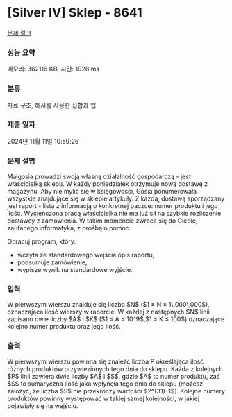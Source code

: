 # [Silver IV] Sklep - 8641 

[문제 링크](https://www.acmicpc.net/problem/8641) 

### 성능 요약

메모리: 362116 KB, 시간: 1928 ms

### 분류

자료 구조, 해시를 사용한 집합과 맵

### 제출 일자

2024년 11월 11일 10:59:26

### 문제 설명

<p>Małgosia prowadzi swoją własną działalność gospodarczą - jest właścicielką sklepu. W każdy poniedziałek otrzymuje nową dostawę z magazynu. Aby nie mylić się w księgowości, Gosia ponumerowała wszystkie znajdujące się w sklepie artykuły. Z każda˛ dostawą sporządzany jest raport - lista z informacją o konkretnej paczce: numer produktu i jego ilość. Wycieńczona pracą właścicielka nie ma już sił na szybkie rozliczenie dostawcy z zamówienia. W takim momencie zwraca się do Ciebie, zaufanego informatyka, z prośbą o pomoc.</p>

<p>Opracuj program, który:</p>

<ul>
	<li>wczyta ze standardowego wejścia opis raportu,</li>
	<li>podsumuje zamówienie,</li>
	<li>wypisze wynik na standardowe wyjście.</li>
</ul>

### 입력 

 <p>W pierwszym wierszu znajduje się liczba $N$ ($1 ≤ N ≤ 1\,000\,000$), oznaczająca ilość wierszy w raporcie. W każdej z następnych $N$ linii zapisano dwie liczby $A$ i $K$ ($1 ≤ A ≤ 10^9$,$1 ≤ K ≤ 100$) oznaczające kolejno numer produktu oraz jego ilość.</p>

### 출력 

 <p>W pierwszym wierszu powinna się znaleźć liczba P określająca ilość różnych produktów przywiezionych tego dnia do sklepu. Każda z kolejnych $P$ linii zawiera dwie liczby $A$ i $S$, gdzie $A$ to numer produktu, zaś $S$ to sumaryczna ilość jaka wpłynęła tego dnia do sklepu (możesz założyć, że liczba $S$ nie przekroczy wartości $2^{31}-1$). Kolejne numery produktów powinny występować w takiej samej kolejności, w jakiej pojawiały się na wejściu.</p>

